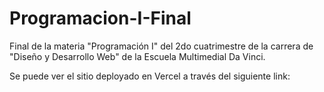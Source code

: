 # Programacion-I-Final
Final de la materia "Programación I" del 2do cuatrimestre de la carrera de "Diseño y Desarrollo Web" de la Escuela Multimedial Da Vinci.

Se puede ver el sitio deployado en Vercel a través del siguiente link: 
